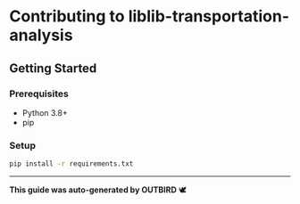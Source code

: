 # Contributing to liblib-transportation-analysis

## Getting Started

### Prerequisites

- Python 3.8+
- pip

### Setup

```bash
pip install -r requirements.txt
```

---

**This guide was auto-generated by OUTBIRD** 🕊️